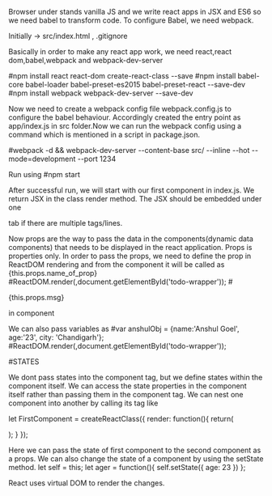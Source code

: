 Browser under stands vanilla JS and we write react apps in JSX and ES6 so we need babel to transform code. 
To configure Babel, we need webpack.

Initially -> src/index.html , .gitignore

Basically in order to make any react app work, we need react,react dom,babel,webpack and webpack-dev-server

#npm install react react-dom create-react-class --save
#npm install babel-core babel-loader babel-preset-es2015 babel-preset-react --save-dev
#npm install webpack webpack-dev-server --save-dev

Now we need to create a webpack config file webpack.config.js to configure the babel behaviour. Accordingly created the entry point as app/index.js in src folder.Now we can run the webpack config using a command which is mentioned in a script in package.json.

#webpack -d && webpack-dev-server --content-base src/ --inline --hot --mode=development --port 1234

Run using 
#npm start

After successful run, we will start with our first component in index.js. We return JSX in the class render method. The JSX should be embedded under one <div> tab if there are multiple tags/lines.

Now props are the way to pass the data in the components(dynamic data components) that needs to be displayed in the react application. Props is properties only.
In order to pass the props, we need to define the prop in ReactDOM rendering and from the component it will be called as {this.props.name_of_prop}
#ReactDOM.render(<TodoComponent msg="this is prop"/>,document.getElementById('todo-wrapper'));
#<p>{this.props.msg}</p> in component

We can also pass variables as
#var anshulObj = {name:'Anshul Goel', age:'23', city: 'Chandigarh'};
#ReactDOM.render(<TodoComponent msg="this is prop" person={anshulObj}/>,document.getElementById('todo-wrapper'));


#STATES

We dont pass states into the component tag, but we define states within the component itself. We can access the state properties in the component itself rather than passing them in the component tag. We can nest one component into another by calling its tag like

let FirstComponent = createReactClass({
render: function(){
    return(
        <div>
            <SecondComponent/>
        </div>
    );
}
});


Here we can pass the state of first component to the second component as a props.
We can also change the state of a component by using the setState method.
let self = this;
        let ager = function(){
            self.setState({
                age: 23
            })
        };

React uses virtual DOM to render the changes.
